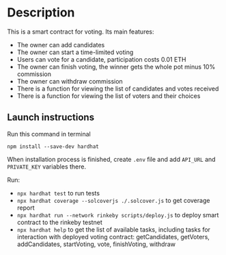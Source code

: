 # Description
This is a smart contract for voting. Its main features:
* The owner can add candidates
* The owner can start a time-limited voting
* Users can vote for a candidate, participation costs 0.01 ETH
* The owner can finish voting, the winner gets the whole pot minus 10% commission
* The owner can withdraw commission
* There is a function for viewing the list of candidates and votes received
* There is a function for viewing the list of voters and their choices

## Launch instructions
Run this command in terminal
```
npm install --save-dev hardhat
```
When installation process is finished, create `.env` file and add `API_URL` and `PRIVATE_KEY` variables there.

Run:
* `npx hardhat test` to run tests
* `npx hardhat coverage --solcoverjs ./.solcover.js` to get coverage report
* `npx hardhat run --network rinkeby scripts/deploy.js` to deploy smart contract to the rinkeby testnet
* `npx hardhat help` to get the list of available tasks, including tasks for interaction with deployed voting contract: getCandidates, getVoters, addCandidates, startVoting, vote, finishVoting, withdraw
